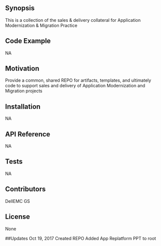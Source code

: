 ## Synopsis

This is a collection of the sales & delivery collateral for Application Modernization & Migration Practice

## Code Example

NA

## Motivation

Provide a common, shared REPO for artifacts, templates, and ultimately code to support sales and delivery of Application Modernization and Migration projects

## Installation

NA

## API Reference

NA

## Tests

NA

## Contributors

DellEMC GS

## License

None

##Updates
Oct 19, 2017
Created REPO
Added App Replatform PPT to root
